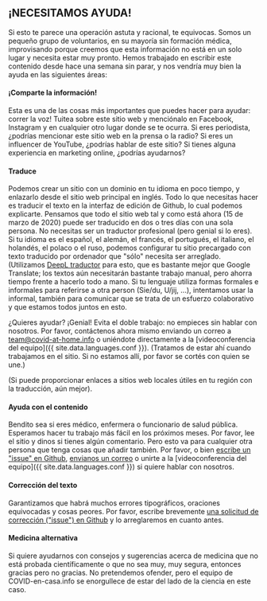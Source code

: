 ## ¡NECESITAMOS AYUDA!

Si esto te parece una operación astuta y racional, te equivocas. Somos un pequeño grupo de voluntarios, en su mayoría sin formación médica, improvisando porque creemos que esta información no está en un solo lugar y necesita estar muy pronto. Hemos trabajado en escribir este contenido desde hace una semana sin parar, y nos vendría muy bien la ayuda en las siguientes áreas:

#### ¡Comparte la información!

Esta es una de las cosas más importantes que puedes hacer para ayudar: correr la voz! Tuitea sobre este sitio web y menciónalo en Facebook, Instagram y en cualquier otro lugar donde se te ocurra. Si eres periodista, ¿podrías mencionar este sitio web en la prensa o la radio? Si eres un influencer de YouTube, ¿podrías hablar de este sitio? Si tienes alguna experiencia en marketing online, ¿podrías ayudarnos?

#### Traduce

Podemos crear un sitio con un dominio en tu idioma en poco tiempo, y enlazarlo desde el sitio web principal en inglés. Todo lo que necesitas hacer es traducir el texto en la interfaz de edición de Github, lo cual podemos explicarte. Pensamos que todo el sitio web tal y como está ahora (15 de marzo de 2020) puede ser traducido en dos o tres días con una sola persona. No necesitas ser un traductor profesional (pero genial si lo eres). Si tu idioma es el español, el alemán, el francés, el portugués, el italiano, el holandés, el polaco o el ruso, podemos configurar tu sitio precargado con texto traducido por ordenador que "sólo" necesita ser arreglado. (Utilizamos [DeepL traductor](https://www.deepl.com/translator) para esto, que es bastante mejor que Google Translate; los textos aún necesitarán bastante trabajo manual, pero ahorra tiempo frente a hacerlo todo a mano. Si tu lenguaje utiliza formas formales e informales para referirse a otra person (Sie/du, U/jij, ...), intentamos usar la informal, también para comunicar que se trata de un esfuerzo colaborativo y que estamos todos juntos en esto. 

¿Quieres ayudar? ¡Genial! Evita el doble trabajo: no empieces sin hablar con nosotros. Por favor, contáctenos ahora mismo enviando un correo a [team@covid-at-home.info](mailto:team@covid-at-home.info) o uniéndote directamente a la [videoconferencia del equipo]({{ site.data.languages.conf }}). (Tratamos de estar ahí cuando trabajamos en el sitio. Si no estamos allí, por favor se cortés con quien se une.)

(Si puede proporcionar enlaces a sitios web locales útiles en tu región con la traducción, aún mejor).

#### Ayuda con el contenido

Bendito sea si eres médico, enfermera o funcionario de salud pública. Esperamos hacer tu trabajo más fácil en los próximos meses. Por favor, lee el sitio y dinos si tienes algún comentario. Pero esto va para cualquier otra persona que tenga cosas que añadir también. Por favor, o bien [escribe un "issue" en Github](https://github.com/covid-at-home/covid-at-home.github.io/issues/new), [envianos un correo](mailto:team@covid-at-home.info) o unirte a la [videoconferencia del equipo]({{ site.data.languages.conf }}) si quiere hablar con nosotros.

#### Corrección del texto

Garantizamos que habrá muchos errores tipográficos, oraciones equivocadas y cosas peores. Por favor, escribe brevemente [una solicitud de corrección ("issue") en Github](https://github.com/covid-at-home/covid-at-home.github.io/issues/new) y lo arreglaremos en cuanto antes.

#### Medicina alternativa

Si quiere ayudarnos con consejos y sugerencias acerca de medicina que no está probada científicamente o que no sea muy, muy segura, entonces gracias pero no gracias. No pretendemos ofender, pero el equipo de COVID-en-casa.info se enorgullece de estar del lado de la ciencia en este caso. 

